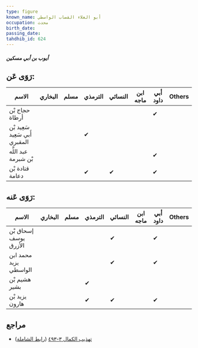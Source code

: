 ```yaml
---
type: figure
known_name: أبو العلاء القصاب الواسطي
occupation: محدث
birth_date:
passing_date:
tahdhib_id: 624
---
```

##### أيوب بن أبي مسكين

## رَوَى عَن:
| الاسم                          | البخاري | مسلم | الترمذي | النسائي | ابن ماجه | أبي داود | Others |
| ------------------------------ | ------- | ---- | ------- | ------- | -------- | -------- | ------ |
| حجاج بْن أرطاة                 |         |      |         |         |          | ✔        |        |
| سَعِيد بْن أَبي سَعِيد المقبري |         |      | ✔       |         |          |          |        |
| عبد اللَّه بْن شبرمة           |         |      |         |         |          | ✔        |        |
| قتادة بْن دعامة                |         |      | ✔       | ✔       |          | ✔        |        |
## رَوَى عَنه:
| الاسم                 | البخاري | مسلم | الترمذي | النسائي | ابن ماجه | أبي داود | Others |
| --------------------- | ------- | ---- | ------- | ------- | -------- | -------- | ------ |
| إسحاق بْن يوسف الأزرق |         |      |         | ✔       |          | ✔        |        |
| محمد ابن يزيد الواسطي |         |      |         | ✔       |          | ✔        |        |
| هشيم بْن بشير         |         |      | ✔       |         |          |          |        |
| يزيد بْن هارون        |         |      | ✔       | ✔       |          | ✔        |        |
## مراجع
- [تهذيب الكمال ٣-٤٩٣](obsidian://open?vault=Tahdhib-al-Kamal&file=Figures/٦٢٤-أيوب%20بن%20أبي%20مسكين) ([رابط الشاملة](https://shamela.ws/book/3722/1507))